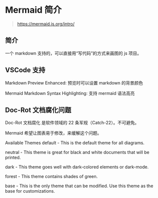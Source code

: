 # Mermaid 简介

> <https://mermaid.js.org/intro/>

## 简介

一个 markdown 支持的，可以直接用“写代码”的方式来画图的 js 项目。

## VSCode 支持

Markdown Preview Enhanced: 预览时可以设置 markdown 的背景颜色

Mermaid Markdown Syntax Highlighting: 支持 mermaid 语法高亮

## Doc-Rot 文档腐化问题

Doc-Rot 文档腐化 是软件领域的 22 条军规（Catch-22）。不可避免。

Mermaid 希望让图表易于修改，来缓解这个问题。


Available Themes
default - This is the default theme for all diagrams.

neutral - This theme is great for black and white documents that will be printed.

dark - This theme goes well with dark-colored elements or dark-mode.

forest - This theme contains shades of green.

base - This is the only theme that can be modified. Use this theme as the base for customizations.

